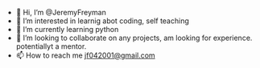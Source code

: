 - 👋 Hi, I’m @JeremyFreyman
- 👀 I’m interested in learnig abot coding, self teaching
- 🌱 I’m currently learning python
- 💞️ I’m looking to collaborate on any projects, am looking for experience. potentiallyt a mentor.
- 📫 How to reach me jf042001@gmail.com

<!---
JeremyFreyman/JeremyFreyman is a ✨ special ✨ repository because its `README.md` (this file) appears on your GitHub profile.
You can click the Preview link to take a look at your changes.
--->
